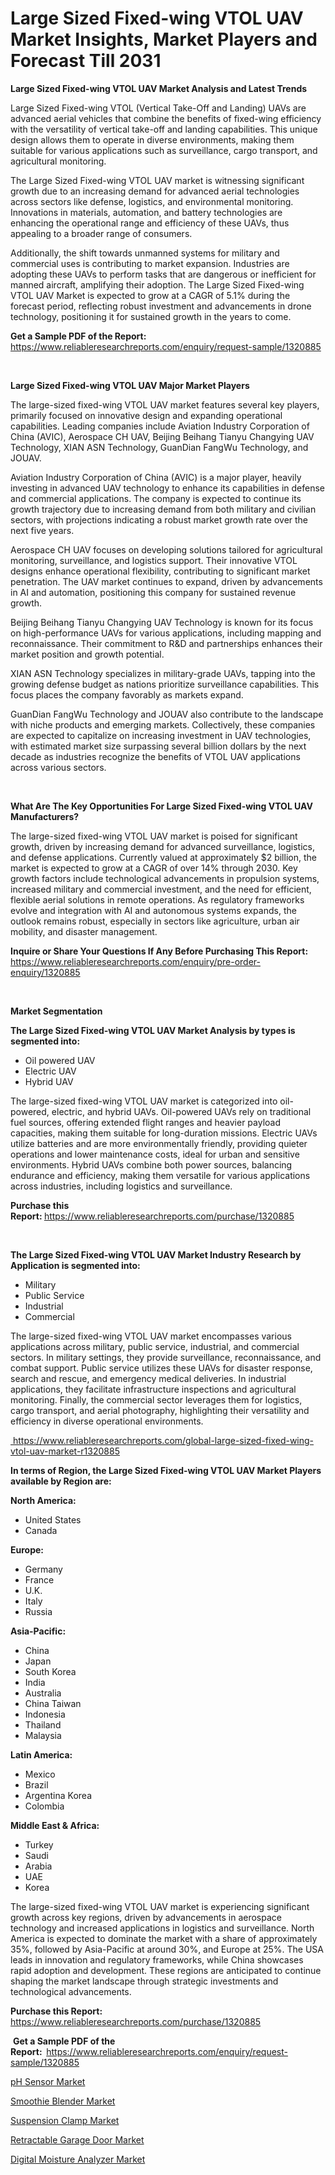<p><h1>Large Sized Fixed-wing VTOL UAV Market Insights, Market Players and Forecast Till 2031</h1></p><p><strong>Large Sized Fixed-wing VTOL UAV Market Analysis and Latest Trends</strong></p>
<p><p>Large Sized Fixed-wing VTOL (Vertical Take-Off and Landing) UAVs are advanced aerial vehicles that combine the benefits of fixed-wing efficiency with the versatility of vertical take-off and landing capabilities. This unique design allows them to operate in diverse environments, making them suitable for various applications such as surveillance, cargo transport, and agricultural monitoring.</p><p>The Large Sized Fixed-wing VTOL UAV market is witnessing significant growth due to an increasing demand for advanced aerial technologies across sectors like defense, logistics, and environmental monitoring. Innovations in materials, automation, and battery technologies are enhancing the operational range and efficiency of these UAVs, thus appealing to a broader range of consumers.</p><p>Additionally, the shift towards unmanned systems for military and commercial uses is contributing to market expansion. Industries are adopting these UAVs to perform tasks that are dangerous or inefficient for manned aircraft, amplifying their adoption. The Large Sized Fixed-wing VTOL UAV Market is expected to grow at a CAGR of 5.1% during the forecast period, reflecting robust investment and advancements in drone technology, positioning it for sustained growth in the years to come.</p></p>
<p><strong>Get a Sample PDF of the Report:&nbsp;</strong> <a href="https://www.reliableresearchreports.com/enquiry/request-sample/1320885?utm_campaign=1734&utm_medium=2&utm_source=Github&utm_content=ia&utm_term=30102024&utm_id=large-sized-fixed-wing-vtol-uav">https://www.reliableresearchreports.com/enquiry/request-sample/1320885</a></p>
<p>&nbsp;</p>
<p><strong>Large Sized Fixed-wing VTOL UAV Major Market Players</strong></p>
<p><p>The large-sized fixed-wing VTOL UAV market features several key players, primarily focused on innovative design and expanding operational capabilities. Leading companies include Aviation Industry Corporation of China (AVIC), Aerospace CH UAV, Beijing Beihang Tianyu Changying UAV Technology, XIAN ASN Technology, GuanDian FangWu Technology, and JOUAV.</p><p>Aviation Industry Corporation of China (AVIC) is a major player, heavily investing in advanced UAV technology to enhance its capabilities in defense and commercial applications. The company is expected to continue its growth trajectory due to increasing demand from both military and civilian sectors, with projections indicating a robust market growth rate over the next five years.</p><p>Aerospace CH UAV focuses on developing solutions tailored for agricultural monitoring, surveillance, and logistics support. Their innovative VTOL designs enhance operational flexibility, contributing to significant market penetration. The UAV market continues to expand, driven by advancements in AI and automation, positioning this company for sustained revenue growth.</p><p>Beijing Beihang Tianyu Changying UAV Technology is known for its focus on high-performance UAVs for various applications, including mapping and reconnaissance. Their commitment to R&D and partnerships enhances their market position and growth potential.</p><p>XIAN ASN Technology specializes in military-grade UAVs, tapping into the growing defense budget as nations prioritize surveillance capabilities. This focus places the company favorably as markets expand.</p><p>GuanDian FangWu Technology and JOUAV also contribute to the landscape with niche products and emerging markets. Collectively, these companies are expected to capitalize on increasing investment in UAV technologies, with estimated market size surpassing several billion dollars by the next decade as industries recognize the benefits of VTOL UAV applications across various sectors.</p></p>
<p>&nbsp;</p>
<p><strong>What Are The Key Opportunities For Large Sized Fixed-wing VTOL UAV Manufacturers?</strong></p>
<p><p>The large-sized fixed-wing VTOL UAV market is poised for significant growth, driven by increasing demand for advanced surveillance, logistics, and defense applications. Currently valued at approximately $2 billion, the market is expected to grow at a CAGR of over 14% through 2030. Key growth factors include technological advancements in propulsion systems, increased military and commercial investment, and the need for efficient, flexible aerial solutions in remote operations. As regulatory frameworks evolve and integration with AI and autonomous systems expands, the outlook remains robust, especially in sectors like agriculture, urban air mobility, and disaster management.</p></p>
<p><strong>Inquire or Share Your Questions If Any Before Purchasing This Report:</strong> <a href="https://www.reliableresearchreports.com/enquiry/pre-order-enquiry/1320885?utm_campaign=1734&utm_medium=2&utm_source=Github&utm_content=ia&utm_term=30102024&utm_id=large-sized-fixed-wing-vtol-uav">https://www.reliableresearchreports.com/enquiry/pre-order-enquiry/1320885</a></p>
<p>&nbsp;</p>
<p><strong>Market Segmentation</strong></p>
<p><strong>The Large Sized Fixed-wing VTOL UAV Market Analysis by types is segmented into:</strong></p>
<p><ul><li>Oil powered UAV</li><li>Electric UAV</li><li>Hybrid UAV</li></ul></p>
<p><p>The large-sized fixed-wing VTOL UAV market is categorized into oil-powered, electric, and hybrid UAVs. Oil-powered UAVs rely on traditional fuel sources, offering extended flight ranges and heavier payload capacities, making them suitable for long-duration missions. Electric UAVs utilize batteries and are more environmentally friendly, providing quieter operations and lower maintenance costs, ideal for urban and sensitive environments. Hybrid UAVs combine both power sources, balancing endurance and efficiency, making them versatile for various applications across industries, including logistics and surveillance.</p></p>
<p><strong>Purchase this Report:&nbsp;</strong><a href="https://www.reliableresearchreports.com/purchase/1320885?utm_campaign=1734&utm_medium=2&utm_source=Github&utm_content=ia&utm_term=30102024&utm_id=large-sized-fixed-wing-vtol-uav">https://www.reliableresearchreports.com/purchase/1320885</a></p>
<p>&nbsp;</p>
<p><strong>The Large Sized Fixed-wing VTOL UAV Market Industry Research by Application is segmented into:</strong></p>
<p><ul><li>Military</li><li>Public Service</li><li>Industrial</li><li>Commercial</li></ul></p>
<p><p>The large-sized fixed-wing VTOL UAV market encompasses various applications across military, public service, industrial, and commercial sectors. In military settings, they provide surveillance, reconnaissance, and combat support. Public service utilizes these UAVs for disaster response, search and rescue, and emergency medical deliveries. In industrial applications, they facilitate infrastructure inspections and agricultural monitoring. Finally, the commercial sector leverages them for logistics, cargo transport, and aerial photography, highlighting their versatility and efficiency in diverse operational environments.</p></p>
<p><a href="https://www.reliableresearchreports.com/global-large-sized-fixed-wing-vtol-uav-market-r1320885?utm_campaign=1734&utm_medium=2&utm_source=Github&utm_content=ia&utm_term=30102024&utm_id=large-sized-fixed-wing-vtol-uav">&nbsp;https://www.reliableresearchreports.com/global-large-sized-fixed-wing-vtol-uav-market-r1320885</a></p>
<p><strong>In terms of Region, the Large Sized Fixed-wing VTOL UAV Market Players available by Region are:</strong></p>
<p>
    <p> <strong> North America: </strong>
        <ul>
            <li>United States</li>
            <li>Canada</li>
        </ul>
        </p> 
    <p> <strong> Europe: </strong>
        <ul>
            <li>Germany</li>
            <li>France</li>
            <li>U.K.</li>
            <li>Italy</li>
            <li>Russia</li>
        </ul>
        </p> 
    <p> <strong> Asia-Pacific: </strong>
        <ul>
            <li>China</li>
            <li>Japan</li>
            <li>South Korea</li>
            <li>India</li>
            <li>Australia</li>
            <li>China Taiwan</li>
            <li>Indonesia</li>
            <li>Thailand</li>
            <li>Malaysia</li>
        </ul>
        </p> 
    <p> <strong> Latin America: </strong>
        <ul>
            <li>Mexico</li>
            <li>Brazil</li>
            <li>Argentina Korea</li>
            <li>Colombia</li>
        </ul>
        </p> 
    <p> <strong> Middle East & Africa: </strong>
        <ul>
            <li>Turkey</li>
            <li>Saudi</li>
            <li>Arabia</li>
            <li>UAE</li>
            <li>Korea</li>
        </ul>
    </p>
    </p>
<p><p>The large-sized fixed-wing VTOL UAV market is experiencing significant growth across key regions, driven by advancements in aerospace technology and increased applications in logistics and surveillance. North America is expected to dominate the market with a share of approximately 35%, followed by Asia-Pacific at around 30%, and Europe at 25%. The USA leads in innovation and regulatory frameworks, while China showcases rapid adoption and development. These regions are anticipated to continue shaping the market landscape through strategic investments and technological advancements.</p></p>
<p><strong>Purchase this Report: </strong><a href="https://www.reliableresearchreports.com/purchase/1320885?utm_campaign=1734&utm_medium=2&utm_source=Github&utm_content=ia&utm_term=30102024&utm_id=large-sized-fixed-wing-vtol-uav">https://www.reliableresearchreports.com/purchase/1320885</a></p>
<p>&nbsp;<strong>Get a Sample PDF of the Report:&nbsp;&nbsp;</strong><a href="https://www.reliableresearchreports.com/enquiry/request-sample/1320885?utm_campaign=1734&utm_medium=2&utm_source=Github&utm_content=ia&utm_term=30102024&utm_id=large-sized-fixed-wing-vtol-uav">https://www.reliableresearchreports.com/enquiry/request-sample/1320885</a></p>
<p><strong></strong></p>
<p><p><a href="https://www.linkedin.com/pulse/global-ph-sensor-market-opportunities-challenges2024-2031-jkxme?utm_campaign=1734&utm_medium=2&utm_source=Github&utm_content=ia&utm_term=30102024&utm_id=large-sized-fixed-wing-vtol-uav">pH Sensor Market</a></p><p><a href="https://www.linkedin.com/pulse/regulatory-landscape-its-influence-global-smoothie-blender-57pke?utm_campaign=1734&utm_medium=2&utm_source=Github&utm_content=ia&utm_term=30102024&utm_id=large-sized-fixed-wing-vtol-uav">Smoothie Blender Market</a></p><p><a href="https://www.linkedin.com/pulse/suspension-clamp-market-revolution-2024-2031-trends-shaping-x6aee?utm_campaign=1734&utm_medium=2&utm_source=Github&utm_content=ia&utm_term=30102024&utm_id=large-sized-fixed-wing-vtol-uav">Suspension Clamp Market</a></p><p><a href="https://www.linkedin.com/pulse/in-depth-analysis-global-retractable-garage-door-market-scope-bclbe?utm_campaign=1734&utm_medium=2&utm_source=Github&utm_content=ia&utm_term=30102024&utm_id=large-sized-fixed-wing-vtol-uav">Retractable Garage Door Market</a></p><p><a href="https://www.linkedin.com/pulse/trends-global-digital-moisture-analyzer-market-forecast-analysis-gqime?utm_campaign=1734&utm_medium=2&utm_source=Github&utm_content=ia&utm_term=30102024&utm_id=large-sized-fixed-wing-vtol-uav">Digital Moisture Analyzer Market</a></p></p>